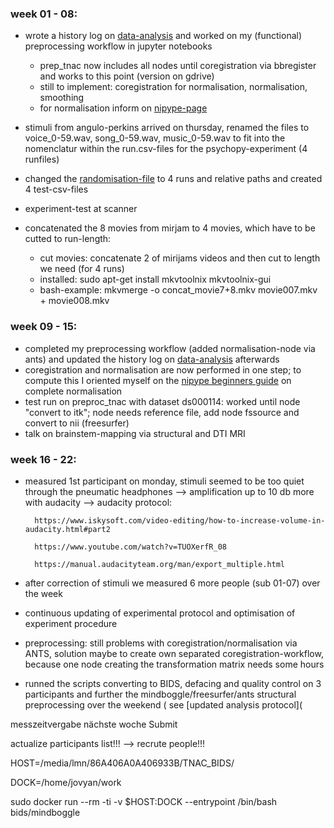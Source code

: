 ### week 01 - 08:

- wrote a history log on [data-analysis](https://github.com/weissbe92/MSc_thesis_BenediktWeiss/blob/master/open%20lab%20notebook/analysis_steps.pdf) and worked on my (functional) preprocessing workflow in jupyter notebooks
  - prep_tnac now includes all nodes until coregistration via bbregister and works to this point (version on gdrive)
  - still to implement: coregistration for normalisation, normalisation, smoothing
  - for normalisation inform on [nipype-page](http://miykael.github.io/nipype-beginner-s-guide/normalize.html)
 
- stimuli from angulo-perkins arrived on thursday, renamed the files to voice_0-59.wav, song_0-59.wav, music_0-59.wav to fit into the nomenclatur within the run.csv-files for the psychopy-experiment (4 runfiles)
- changed the [randomisation-file](https://github.com/weissbe92/MSc_thesis_BenediktWeiss/blob/master/open%20lab%20notebook/create_run_files.py) to 4 runs and relative paths and created 4 test-csv-files
- experiment-test at scanner
- concatenated the 8 movies from mirjam to 4 movies, which have to be cutted to run-length:
  - cut movies: concatenate 2 of mirijams videos and then cut to length we need (for 4 runs) 
  - installed: sudo apt-get install mkvtoolnix mkvtoolnix-gui
  - bash-example: mkvmerge -o concat_movie7+8.mkv movie007.mkv + movie008.mkv 
  
### week 09 - 15:
  
- completed my preprocessing workflow (added normalisation-node via ants) and updated the history log on [data-analysis](https://github.com/weissbe92/MSc_thesis_BenediktWeiss/blob/master/open%20lab%20notebook/analysis_steps.pdf) afterwards
- coregistration and normalisation are now performed in one step; to compute this I oriented myself on the [nipype beginners guide](http://miykael.github.io/nipype-beginner-s-guide/normalize.html) on complete normalisation 
- test run on preproc_tnac with dataset ds000114: worked until node "convert to itk"; node needs reference file, add node fssource and convert to nii (freesurfer)
- talk on brainstem-mapping via structural and DTI MRI

### week 16 - 22:

- measured 1st participant on monday, stimuli seemed to be too quiet through the pneumatic headphones
  --> amplification up to 10 db more with audacity
  --> audacity protocol:
  
        https://www.iskysoft.com/video-editing/how-to-increase-volume-in-audacity.html#part2

        https://www.youtube.com/watch?v=TUOXerfR_08

        https://manual.audacityteam.org/man/export_multiple.html 

 
 - after correction of stimuli we measured 6 more people (sub 01-07) over the week
 - continuous updating of experimental protocol and optimisation of experiment procedure
 - preprocessing: still problems with coregistration/normalisation via ANTS, solution maybe to create own separated coregistration-workflow, because one node creating the transformation matrix needs some hours
 - runned the scripts converting to BIDS, defacing and quality control on 3 participants and further the mindboggle/freesurfer/ants structural preprocessing over the weekend ( see [updated analysis protocol]( 
 
 
messzeitvergabe nächste woche Submit

actualize participants list!!! --> recrute people!!!


HOST=/media/lmn/86A406A0A406933B/TNAC_BIDS/

DOCK=/home/jovyan/work

sudo docker run --rm -ti -v $HOST:DOCK --entrypoint /bin/bash bids/mindboggle


